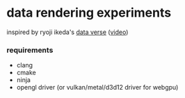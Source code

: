 # data rendering experiments

inspired by ryoji ikeda's [data verse](https://www.ryojiikeda.com/project/x_verse/) ([video](https://www.youtube.com/watch?v=BmEz0nTl4qw))

### requirements

- clang
- cmake
- ninja
- opengl driver (or vulkan/metal/d3d12 driver for webgpu)
